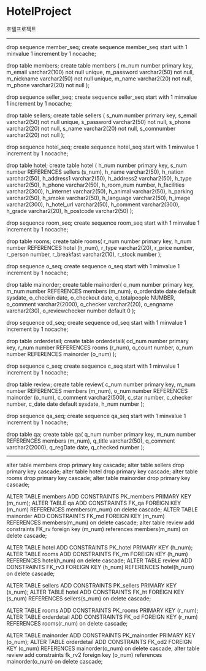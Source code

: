 # HotelProject
호텔프로젝트


<hr>
drop sequence member_seq;
create sequence member_seq
start with 1
minvalue 1
increment by 1
nocache;

drop table members;
create table members (
m_num number primary key,
m_email varchar2(100) not null unique,
m_password varchar2(50) not null,
m_nickname varchar2(50) not null unique,
m_name varchar2(20) not null,
m_phone varchar2(20) not null
);

drop sequence seller_seq;
create sequence seller_seq
start with 1
minvalue 1
increment by 1
nocache;

drop table sellers;
create table sellers (
s_num number primary key,
s_email varchar2(50) not null unique,
s_password varchar2(50) not null,
s_phone varchar2(20) not null,
s_name varchar2(20) not null,
s_comnumber varchar2(20) not null
);

drop sequence hotel_seq;
create sequence hotel_seq
start with 1
minvalue 1
increment by 1
nocache;

drop table hotel;
create table hotel ( 
h_num number primary key,
s_num number REFERENCES sellers (s_num),
h_name varchar2(50),
h_nation varchar2(50),
h_address1 varchar2(50),
h_address2 varchar2(50),
h_type varchar2(50),
h_phone varchar2(50),
h_room_num number,
h_facilities varchar2(300),
h_internet varchar2(50),
h_animal varchar2(50),
h_parking varchar2(50), 
h_smoke varchar2(50),
h_language varchar2(50), 
h_image varchar2(300), 
h_hotel_url varchar2(50),
h_comment varchar2(300),
h_grade varchar2(20),
h_postcode varchar2(50)
);

drop sequence room_seq;
create sequence room_seq 
start with 1
minvalue 1
increment by 1 
nocache;

drop table rooms;
create table rooms(
r_num number primary key,
h_num number REFERENCES hotel (h_num),
r_type varchar2(20),
r_price number, 
r_person number,
r_breakfast varchar2(10),
r_stock number
);

drop sequence o_seq;
create sequence o_seq
start with 1
minvalue 1
increment by 1
nocache;

drop table mainorder;
create table mainorder(
o_num number primary key,
m_num number REFERENCES members (m_num),
o_orderdate date default sysdate,
o_checkin date,
o_checkout date,
o_totalpeople NUMBER,
o_comment varchar2(2000),
o_checker varchar2(20),
o_engname varchar2(30),
o_reviewchecker number default 0
);

drop sequence od_seq;
create sequence od_seq
start with 1
minvalue 1
increment by 1
nocache;

drop table orderdetail;
create table orderdetail(
od_num number primary key,
r_num number REFERENCES rooms (r_num),
o_count number,
o_num number REFERENCES mainorder (o_num)
);

drop sequence c_seq;
create sequence c_seq
start with 1
minvalue 1
increment by 1
nocache;

drop table review;
create table review(
c_num number primary key,
m_num number REFERENCES members (m_num),
o_num number REFERENCES mainorder (o_num),
c_comment varchar2(500),
c_star number,
c_checker number,
c_date date default sysdate,
h_num number
);


drop sequence qa_seq;
create sequence qa_seq
start with 1
minvalue 1
increment by 1
nocache;

drop table qa;
create table qa(
q_num number primary key,
m_num number REFERENCES members (m_num),
q_title varchar2(50),
q_comment varchar2(2000),
q_regDate date,
q_checked number
);

<hr> 

alter table members drop primary key cascade;
alter table sellers drop primary key cascade;
alter table hotel drop primary key cascade;
alter table rooms drop primary key cascade;
alter table mainorder drop primary key cascade;

ALTER TABLE members ADD CONSTRAINTS PK_members PRIMARY KEY (m_num);
ALTER TABLE qa ADD CONSTRAINTS FK_qa FOREIGN KEY (m_num) REFERENCES members(m_num) on delete cascade;
ALTER TABLE mainorder ADD CONSTRAINTS FK_md FOREIGN KEY (m_num) REFERENCES members(m_num) on delete cascade;
alter table review add constraints FK_rv foreign key (m_num) references members(m_num) on delete cascade;

ALTER TABLE hotel ADD CONSTRAINTS PK_hotel PRIMARY KEY (h_num);
ALTER TABLE rooms ADD CONSTRAINTS FK_rm FOREIGN KEY (h_num) REFERENCES hotel(h_num) on delete cascade;
ALTER TABLE review ADD CONSTRAINTS FK_rv3 FOREIGN KEY (h_num) REFERENCES hotel(h_num) on delete cascade;

ALTER TABLE sellers ADD CONSTRAINTS PK_sellers PRIMARY KEY (s_num);
ALTER TABLE hotel ADD CONSTRAINTS FK_ht FOREIGN KEY (s_num) REFERENCES sellers(s_num) on delete cascade;

ALTER TABLE rooms ADD CONSTRAINTS PK_rooms PRIMARY KEY (r_num);
ALTER TABLE orderdetail ADD CONSTRAINTS FK_od FOREIGN KEY (r_num) REFERENCES rooms(r_num) on delete cascade;

ALTER TABLE mainorder ADD CONSTRAINTS PK_mainorder PRIMARY KEY (o_num);
ALTER TABLE orderdetail ADD CONSTRAINTS FK_od2 FOREIGN KEY (o_num) REFERENCES mainorder(o_num) on delete cascade;
alter table review add constraints fk_rv2 foreign key (o_num) references mainorder(o_num) on delete cascade;

